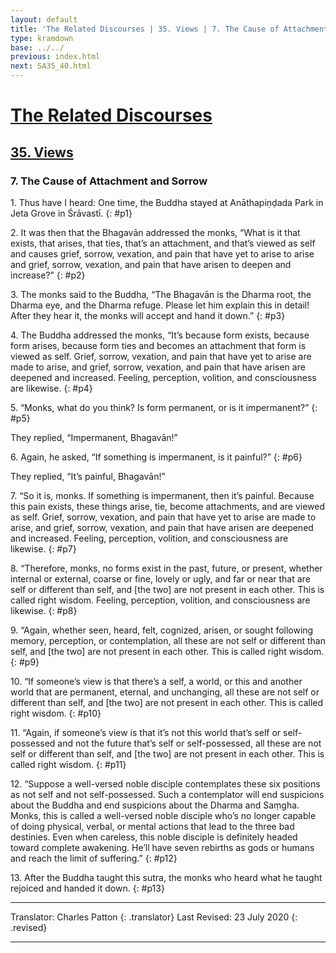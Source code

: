```yaml
---
layout: default
title: 'The Related Discourses | 35. Views | 7. The Cause of Attachment and Sorrow'
type: kramdown
base: ../../
previous: index.html
next: SA35_40.html
---
```


# [The Related Discourses](../../index.html)
## [35. Views](index.html)
### 7. The Cause of Attachment and Sorrow

1\. Thus have I heard: One time, the Buddha stayed at Anāthapiṇḍada Park in Jeta Grove in Śrāvastī.
{: #p1}

2\. It was then that the Bhagavān addressed the monks, “What is it that exists, that arises, that ties, that’s an attachment, and that’s viewed as self and causes grief, sorrow, vexation, and pain that have yet to arise to arise and grief, sorrow, vexation, and pain that have arisen to deepen and increase?”
{: #p2}

3\. The monks said to the Buddha, “The Bhagavān is the Dharma root, the Dharma eye, and the Dharma refuge. Please let him explain this in detail! After they hear it, the monks will accept and hand it down.”
{: #p3}

4\. The Buddha addressed the monks, “It’s because form exists, because form arises, because form ties and becomes an attachment that form is viewed as self. Grief, sorrow, vexation, and pain that have yet to arise are made to arise, and grief, sorrow, vexation, and pain that have arisen are deepened and increased. Feeling, perception, volition, and consciousness are likewise.
{: #p4}

5\. “Monks, what do you think? Is form permanent, or is it impermanent?”
{: #p5}

They replied, “Impermanent, Bhagavān!”

6\. Again, he asked, “If something is impermanent, is it painful?”
{: #p6}

They replied, “It’s painful, Bhagavān!”

7\. “So it is, monks. If something is impermanent, then it’s painful. Because this pain exists, these things arise, tie, become attachments, and are viewed as self. Grief, sorrow, vexation, and pain that have yet to arise are made to arise, and grief, sorrow, vexation, and pain that have arisen are deepened and increased. Feeling, perception, volition, and consciousness are likewise.
{: #p7}

8\. “Therefore, monks, no forms exist in the past, future, or present, whether internal or external, coarse or fine, lovely or ugly, and far or near that are self or different than self, and [the two] are not present in each other. This is called right wisdom. Feeling, perception, volition, and consciousness are likewise.
{: #p8}

9\. “Again, whether seen, heard, felt, cognized, arisen, or sought following memory, perception, or contemplation, all these are not self or different than self, and [the two] are not present in each other. This is called right wisdom.
{: #p9}

10\. “If someone’s view is that there’s a self, a world, or this and another world that are permanent, eternal, and unchanging, all these are not self or different than self, and [the two] are not present in each other. This is called right wisdom.
{: #p10}

11\. “Again, if someone’s view is that it’s not this world that’s self or self-possessed and not the future that’s self or self-possessed, all these are not self or different than self, and [the two] are not present in each other. This is called right wisdom.
{: #p11}

12\. “Suppose a well-versed noble disciple contemplates these six positions as not self and not self-possessed. Such a contemplator will end suspicions about the Buddha and end suspicions about the Dharma and Saṃgha. Monks, this is called a well-versed noble disciple who’s no longer capable of doing physical, verbal, or mental actions that lead to the three bad destinies. Even when careless, this noble disciple is definitely headed toward complete awakening. He’ll have seven rebirths as gods or humans and reach the limit of suffering.”
{: #p12}

13\. After the Buddha taught this sutra, the monks who heard what he taught rejoiced and handed it down.
{: #p13}

---

Translator: Charles Patton
{: .translator}
Last Revised: 23 July 2020
{: .revised}

---